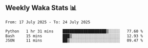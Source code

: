 ## Weekly Waka Stats 📊
<!--START_SECTION:waka-->

```txt
From: 17 July 2025 - To: 24 July 2025

Python   1 hr 31 mins    ███████████████████▒░░░░░   77.60 %
Bash     15 mins         ███▒░░░░░░░░░░░░░░░░░░░░░   12.93 %
JSON     11 mins         ██▒░░░░░░░░░░░░░░░░░░░░░░   09.47 %
```

<!--END_SECTION:waka-->

<!--

Here are some ideas to get you started:

- 🔭 I’m currently working on (way to add branches committed on)
- 🌱 I’m currently learning Web Frameworks and Machine Learning! (Lisp, JS (react & angular), Python, and __)
- 💬 Ask me about ...
- 📫 How to reach me: 
- 😄 Pronouns: He/Him/His
- ⚡ Fun fact: ...

that-recsys-lab
-->
